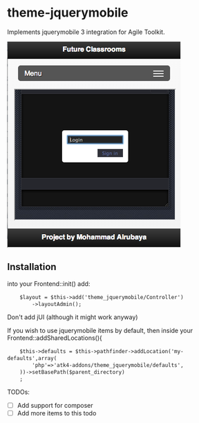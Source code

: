 theme-jquerymobile
===============

Implements jquerymobile 3 integration for Agile Toolkit.

![image](raw/master/screenshot.png)

Installation
----

into your Frontend::init() add:

        $layout = $this->add('theme_jquerymobile/Controller')
            ->layoutAdmin();

Don't add jUI (although it might work anyway)

If you wish to use jquerymobile items by default, then inside your Frontend::addSharedLocations(){

        $this->defaults = $this->pathfinder->addLocation('my-defaults',array(
            'php'=>'atk4-addons/theme_jquerymobile/defaults',
        ))->setBasePath($parent_directory)
        ;

TODOs:

 - [ ] Add support for composer
 - [ ] Add more items to this todo
